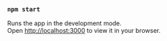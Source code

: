 
### `npm start`

Runs the app in the development mode.\
Open [http://localhost:3000](http://localhost:3000) to view it in your browser.






